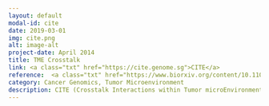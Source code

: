 ```yaml
---
layout: default
modal-id: cite
date: 2019-03-01
img: cite.png
alt: image-alt
project-date: April 2014
title: TME Crosstalk
link: <a class="txt" href="https://cite.genome.sg">CITE</a>
reference:  <a class="txt" href="https://www.biorxiv.org/content/10.1101/835512v1">Ghoshdastider et al. 2020</a>
category: Cancer Genomics, Tumor Microenvironment
description: CITE (Crosstalk Interactions within Tumor microEnvironment) provides a database and dynamic visualization of ligand-receptor (LR) signaling interactions within the tumor microenvironment (TME). Crosstalk between ligands and receptors on cancer and stromal cells were estimated in the TME of 20 solid tumor types, based on cancer and stroma specific expression estimated using a tumor transcriptome deconvolution approach. See <a class="txt" href="https://www.biorxiv.org/content/10.1101/835512v1">Ghoshdastider et al. 2020</a>.
---
```

